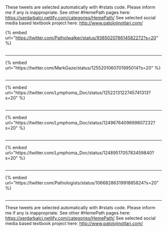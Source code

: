 

These tweets are selected automatically with #rstats code. Please inform me if any is inappropriate.
See other #HemePath pages here: https://serdarbalci.netlify.com/categories/HemePath/ 
See selected social media based textbook project here: http://www.patolojinotlari.com/

{% embed url="https://twitter.com/Patholwalker/status/938502076614582272?s=20" %}<br>
<br>
<hr>
{% embed url="https://twitter.com/MarkGaze/status/1255201060701995014?s=20" %}<br>
<br>
<hr>
{% embed url="https://twitter.com/Lymphoma_Doc/status/1252213122745741313?s=20" %}<br>
<br>
<hr>
{% embed url="https://twitter.com/Lymphoma_Doc/status/1249676409699807232?s=20" %}<br>
<br>
<hr>
{% embed url="https://twitter.com/Lymphoma_Doc/status/1248951705783459840?s=20" %}<br>
<br>
<hr>
{% embed url="https://twitter.com/Pathologists/status/1066828631991885824?s=20" %}<br>
<br>
<hr>


These tweets are selected automatically with #rstats code. Please inform me if any is inappropriate.
See other #HemePath pages here: https://serdarbalci.netlify.com/categories/HemePath/ 
See selected social media based textbook project here: http://www.patolojinotlari.com/
